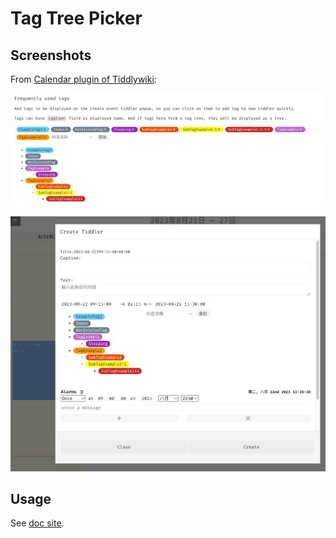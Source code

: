 # Tag Tree Picker

## Screenshots

From [Calendar plugin of Tiddlywiki](https://github.com/tiddly-gittly/tiddlywiki-calendar):

![Use as Tag picker](wiki/tiddlers/Screenshot1.png)

![Use in calendar event creation](wiki/tiddlers/Screenshot2.png)

## Usage

See [doc site](https://tiddly-gittly.github.io/tiddlywiki-tag-tree-picker-macro/).
